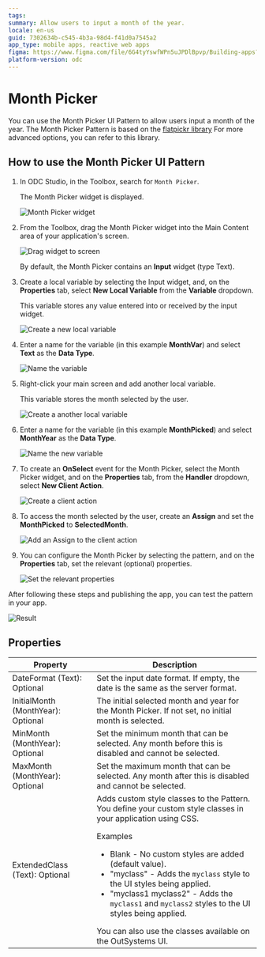 ```yaml
---
tags: 
summary: Allow users to input a month of the year. 
locale: en-us
guid: 7302634b-c545-4b3a-98d4-f41d0a7545a2
app_type: mobile apps, reactive web apps
figma: https://www.figma.com/file/6G4tyYswfWPn5uJPDlBpvp/Building-apps?type=design&node-id=3203%3A15863&t=ZwHw8hXeFhwYsO5V-1
platform-version: odc
---
```


# Month Picker

You can use the Month Picker UI Pattern to allow users input a month of the year. The Month Picker Pattern is based on the [flatpickr library](https://flatpickr.js.org/) For more advanced options, you can refer to this library.

## How to use the Month Picker UI Pattern

1. In ODC Studio, in the Toolbox, search for `Month Picker`.
    
    The Month Picker widget is displayed.

    ![Month Picker widget](images/monthpicker-widget-ss.png)

1. From the Toolbox, drag the Month Picker widget into the Main Content area of your application's screen.

    ![Drag widget to screen](images/monthpicker-dragwidget-ss.png)

    By default, the Month Picker contains an **Input** widget (type Text).

1. Create a local variable by selecting the Input widget, and, on the **Properties** tab, select **New Local Variable** from the **Variable** dropdown.

    This variable stores any value entered into or received by the input widget.

    ![Create a new local variable](images/monthpicker-variable-ss.png)

1. Enter a name for the variable (in this example **MonthVar**) and select **Text** as the **Data Type**.

    ![Name the variable](images/monthpicker-monthvar-ss.png)

1. Right-click your main screen and add another local variable.

    This variable stores the month selected by the user.

    ![Create a another local variable](images/monthpicker-localvar-ss.png)

1. Enter a name for the variable (in this example **MonthPicked**) and select **MonthYear** as the **Data Type**.

    ![Name the new variable](images/monthpicker-monthpicked-ss.png)

1. To create an **OnSelect** event for the Month Picker, select the Month Picker widget, and on the **Properties** tab, from the **Handler** dropdown, select **New Client Action**.

    ![Create a client action](images/monthpicker-client-action-ss.png)

1. To access the month selected by the user, create an **Assign** and set the **MonthPicked** to **SelectedMonth**.

    ![Add an Assign to the client action](images/monthpicker-assign-ss.png)

1. You can configure the Month Picker by selecting the pattern, and on the **Properties** tab, set the relevant (optional) properties.

    ![Set the relevant properties](images/monthpicker-properties-ss.png)

After following these steps and publishing the app, you can test the pattern in your app.

![Result](images/monthpicker-result.png)

## Properties

| Property  | Description  | 
|---|---|
|  DateFormat (Text): Optional | Set the input date format. If empty, the date is the same as the server format. | 
|  InitialMonth (MonthYear): Optional | The initial selected month and year for the Month Picker. If not set, no initial month is selected. | 
| MinMonth (MonthYear): Optional  |  Set the minimum month that can be selected. Any month before this is disabled and cannot be selected. | 
| MaxMonth (MonthYear): Optional  | Set the maximum month that can be selected. Any month after this is disabled and cannot be selected.  | 
| ExtendedClass (Text): Optional  | Adds custom style classes to the Pattern. You define your custom style classes in your application using CSS. <p>Examples <ul><li>Blank - No custom styles are added (default value).</li><li>"myclass" - Adds the ``myclass`` style to the UI styles being applied.</li><li>"myclass1 myclass2" - Adds the ``myclass1`` and ``myclass2`` styles to the UI styles being applied.</li></ul></p>You can also use the classes available on the OutSystems UI. |



